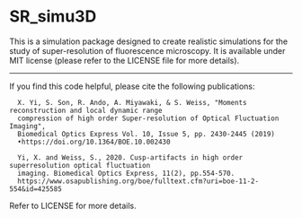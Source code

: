 # SR_simu3D
This is a simulation package designed to create realistic simulations for the study of super-resolution of fluorescence microscopy. It is available under MIT license (please refer to the LICENSE file for more details).

















----------------------------------------------------------------------------------------

If you find this code helpful, please cite the following publications:
  
      X. Yi, S. Son, R. Ando, A. Miyawaki, & S. Weiss, "Moments reconstruction and local dynamic range 
      compression of high order Super-resolution of Optical Fluctuation Imaging", 
      Biomedical Optics Express Vol. 10, Issue 5, pp. 2430-2445 (2019) 
      •https://doi.org/10.1364/BOE.10.002430 
      
      Yi, X. and Weiss, S., 2020. Cusp-artifacts in high order superresolution optical fluctuation 
      imaging. Biomedical Optics Express, 11(2), pp.554-570.
      https://www.osapublishing.org/boe/fulltext.cfm?uri=boe-11-2-554&id=425585
      
      
Refer to LICENSE for more details.
